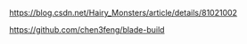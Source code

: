 https://blog.csdn.net/Hairy_Monsters/article/details/81021002

https://github.com/chen3feng/blade-build

